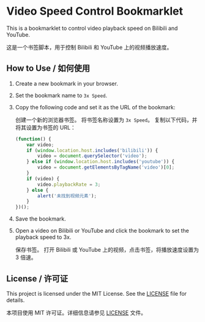 # Video Speed Control Bookmarklet

This is a bookmarklet to control video playback speed on Bilibili and YouTube.

这是一个书签脚本，用于控制 Bilibili 和 YouTube 上的视频播放速度。

## How to Use / 如何使用

1. Create a new bookmark in your browser.
2. Set the bookmark name to `3x Speed`.
3. Copy the following code and set it as the URL of the bookmark:

    创建一个新的浏览器书签。
    将书签名称设置为 `3x Speed`。
    复制以下代码，并将其设置为书签的 URL：

    ```javascript
    (function() {
        var video;
        if (window.location.host.includes('bilibili')) {
            video = document.querySelector('video');
        } else if (window.location.host.includes('youtube')) {
            video = document.getElementsByTagName('video')[0];
        }
        if (video) {
            video.playbackRate = 3;
        } else {
            alert('未找到视频元素');
        }
    })();
    ```

4. Save the bookmark.
5. Open a video on Bilibili or YouTube and click the bookmark to set the playback speed to 3x.

    保存书签。
    打开 Bilibili 或 YouTube 上的视频，点击书签，将播放速度设置为 3 倍速。

## License / 许可证

This project is licensed under the MIT License. See the [LICENSE](LICENSE) file for details.

本项目使用 MIT 许可证。详细信息请参见 [LICENSE](LICENSE) 文件。
